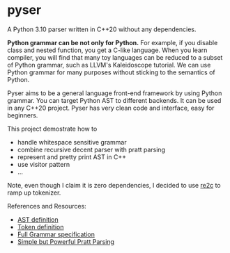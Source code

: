 # pyser
A Python 3.10 parser written in C++20 without any dependencies.

**Python grammar can be not only for Python.** For example, if you disable class and nested function, you get a C-like language. When you learn compiler, you will find that many toy languages can be reduced to a subset of Python grammar, such as LLVM's Kaleidoscope tutorial. We can use Python grammar for many purposes without sticking to the semantics of Python.

Pyser aims to be a general language front-end framework by using Python grammar. You can target Python AST to different backends. It can be used in any C++20 project. Pyser has very clean code and interface, easy for beginners.

This project demostrate how to
- handle whitespace sensitive grammar 
- combine recursive decent parser with pratt parsing
- represent and pretty print AST in C++
- use visitor pattern
- ...

Note, even though I claim it is zero dependencies, I decided to use [re2c](https://github.com/skvadrik/re2c) to ramp up tokenizer.

References and Resources:
- [AST definition](https://github.com/python/cpython/blob/main/Parser/Python.asdl)
- [Token definition](https://github.com/python/cpython/blob/main/Grammar/Tokens)
- [Full Grammar specification](https://docs.python.org/3.10/reference/grammar.html)
- [Simple but Powerful Pratt Parsing](https://matklad.github.io/2020/04/13/simple-but-powerful-pratt-parsing.html)